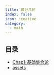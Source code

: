 ```yaml
---
title: 微分几何
index: false
icon: creative
category:
  - math
---
```


 ## 目录
- [Chap1-基础集合论](Chap1-基础集合论.md)
- [assets](assets)
